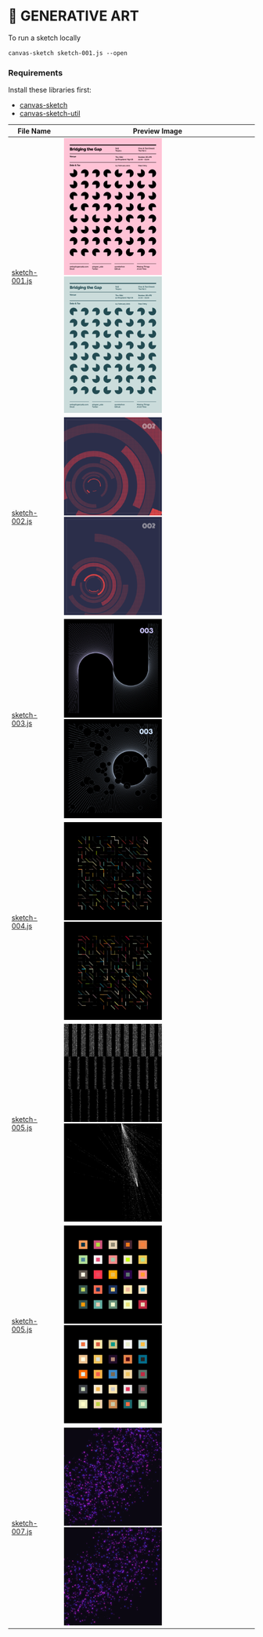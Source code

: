 # 👾 GENERATIVE ART

To run a sketch locally

```
canvas-sketch sketch-001.js --open
```

### Requirements

Install these libraries first:

- [canvas-sketch](https://github.com/mattdesl/canvas-sketch)
- [canvas-sketch-util](https://github.com/mattdesl/canvas-sketch-util)

| File Name                        | Preview Image                                                                                  |
| -------------------------------- | ---------------------------------------------------------------------------------------------- |
| [sketch-001.js](./sketch-001.js) | <img src="./screenshots/001-a.png" width="200"><img src="./screenshots/001-b.png" width="200"> |
| [sketch-002.js](./sketch-002.js) | <img src="./screenshots/002-a.png" width="200"><img src="./screenshots/002-b.png" width="200"> |
| [sketch-003.js](./sketch-003.js) | <img src="./screenshots/003-a.png" width="200"><img src="./screenshots/003-b.png" width="200"> |
| [sketch-004.js](./sketch-004.js) | <img src="./screenshots/004-a.png" width="200"><img src="./screenshots/004-b.png" width="200"> |
| [sketch-005.js](./sketch-005.js) | <img src="./screenshots/005-a.png" width="200"><img src="./screenshots/005-b.png" width="200"> |
| [sketch-005.js](./sketch-006.js) | <img src="./screenshots/006-a.png" width="200"><img src="./screenshots/006-b.png" width="200"> |
| [sketch-007.js](./sketch-007.js) | <img src="./screenshots/007-a.png" width="200"><img src="./screenshots/007-b.png" width="200"> |
